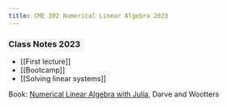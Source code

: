 ```yaml
---
title: CME 302 Numerical Linear Algebra 2023
---
```


### Class Notes 2023

- [[First lecture]]
- [[Bootcamp]]
- [[Solving linear systems]]

Book: [Numerical Linear Algebra with Julia](https://play.google.com/books/reader?id=lt9BEAAAQBAJ&pg=GBS.PR1), Darve and Wootters